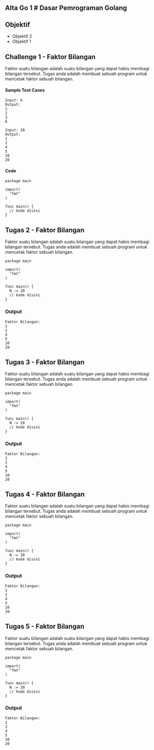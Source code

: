 ## Alta Go 1 # Dasar Pemrograman Golang

## Objektif

- Objektif 2
- Objektif 1

## Challenge 1 - Faktor Bilangan

Faktor suatu bilangan adalah suatu bilangan yang dapat habis membagi bilangan tersebut. Tugas anda adalah membuat sebuah program untuk mencetak faktor sebuah bilangan.

#### Sample Test Cases

```
Input: 6
Output:
1
2
3
6

Input: 20
Output:
1
2
4
5
10
20
```
#### Code

```golang
package main

import(
  "fmt"
)

func main() {
  // kode disini
}
```

## Tugas 2 - Faktor Bilangan

Faktor suatu bilangan adalah suatu bilangan yang dapat habis membagi bilangan tersebut. Tugas anda adalah membuat sebuah program untuk mencetak faktor sebuah bilangan.

```golang
package main

import(
  "fmt"
)

func main() {
  N := 20
  // kode disini
}
```

### Output

```
Faktor Bilangan:
1
2
4
5
10
20
```

## Tugas 3 - Faktor Bilangan

Faktor suatu bilangan adalah suatu bilangan yang dapat habis membagi bilangan tersebut. Tugas anda adalah membuat sebuah program untuk mencetak faktor sebuah bilangan.

```golang
package main

import(
  "fmt"
)

func main() {
  N := 20
  // kode disini
}
```

### Output

```
Faktor Bilangan:
1
2
4
5
10
20
```

## Tugas 4 - Faktor Bilangan

Faktor suatu bilangan adalah suatu bilangan yang dapat habis membagi bilangan tersebut. Tugas anda adalah membuat sebuah program untuk mencetak faktor sebuah bilangan.

```golang
package main

import(
  "fmt"
)

func main() {
  N := 20
  // kode disini
}
```

### Output

```
Faktor Bilangan:
1
2
4
5
10
20
```

## Tugas 5 - Faktor Bilangan

Faktor suatu bilangan adalah suatu bilangan yang dapat habis membagi bilangan tersebut. Tugas anda adalah membuat sebuah program untuk mencetak faktor sebuah bilangan.

```golang
package main

import(
  "fmt"
)

func main() {
  N := 20
  // kode disini
}
```

### Output

```
Faktor Bilangan:
1
2
4
5
10
20
```